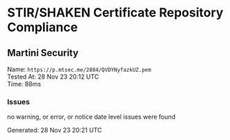 # STIR/SHAKEN Certificate Repository Compliance

## Martini Security

Name: `https://p.mtsec.me/2884/QVDYNyfazkUZ.pem`\
Tested At: 28 Nov 23 20:12 UTC\
Time: 88ms

### Issues

no warning, or error, or notice date level issues were found

Generated: 28 Nov 23 20:21 UTC